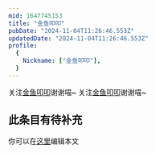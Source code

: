 ```yaml
---
mid: 1647745153
title: "金鱼叩叩"
pubDate: "2024-11-04T11:26:46.553Z"
updatedDate: "2024-11-04T11:26:46.553Z"
profile:
  {
    Nickname: ["金鱼叩叩"],
  }
---
```


关注[金鱼叩叩](https://space.bilibili.com/1647745153)谢谢喵~ 关注[金鱼叩叩](https://space.bilibili.com/1647745153)谢谢喵~

## 此条目有待补充
你可以在[这里](https://github.com/Yuhanawa/VTuber.ICU/edit/master/src/content/v/金鱼叩叩/index.md)编辑本文
